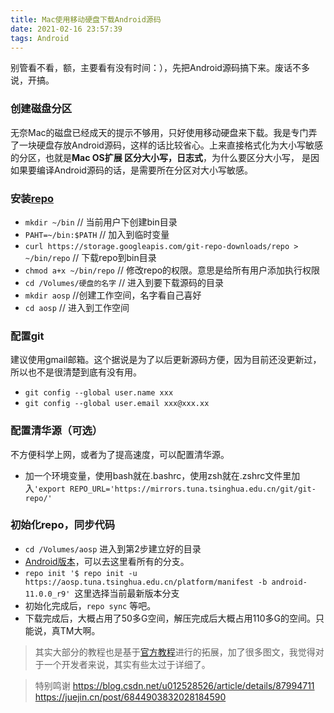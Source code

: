 ```yaml
---
title: Mac使用移动硬盘下载Android源码
date: 2021-02-16 23:57:39
tags: Android
---
```


别管看不看，额，主要看有没有时间：），先把Android源码搞下来。废话不多说，开搞。

<!-- more -->

### 创建磁盘分区

无奈Mac的磁盘已经成天的提示不够用，只好使用移动硬盘来下载。我是专门弄了一块硬盘存放Android源码，这样的话比较省心。上来直接格式化为大小写敏感的分区，也就是**Mac OS扩展 区分大小写，日志式**，为什么要区分大小写， 是因如果要编译Android源码的话，是需要所在分区对大小写敏感。

### 安装[repo](https://source.android.com/source/developing)

* `mkdir ~/bin`  // 当前用户下创建bin目录
* `PAHT=~/bin:$PATH`  // 加入到临时变量
* `curl https://storage.googleapis.com/git-repo-downloads/repo > ~/bin/repo`  // 下载repo到bin目录
* `chmod a+x ~/bin/repo`  // 修改repo的权限。意思是给所有用户添加执行权限
* `cd /Volumes/硬盘的名字`  // 进入到要下载源码的目录
* `mkdir aosp`  //创建工作空间，名字看自己喜好
* `cd aosp`  // 进入到工作空间

### 配置git

建议使用gmail邮箱。这个据说是为了以后更新源码方便，因为目前还没更新过，所以也不是很清楚到底有没有用。

* `git config --global user.name xxx`
* `git config --global user.email xxx@xxx.xx`
  
### 配置清华源（可选）

不方便科学上网，或者为了提高速度，可以配置清华源。
* 加一个环境变量，使用bash就在.bashrc，使用zsh就在.zshrc文件里加入`'export REPO_URL='https://mirrors.tuna.tsinghua.edu.cn/git/git-repo/'` 
  
### 初始化repo，同步代码

* `cd /Volumes/aosp` 进入到第2步建立好的目录
* [Android版本](https://android.googlesource.com/platform/manifest)，可以去这里看所有的分支。
* `repo init '$ repo init -u https://aosp.tuna.tsinghua.edu.cn/platform/manifest -b android-11.0.0_r9' `这里选择当前最新版本分支
* 初始化完成后，`repo sync` 等吧。
* 下载完成后，大概占用了50多G空间，解压完成后大概占用110多G的空间。只能说，真TM大啊。

> 其实大部分的教程也是基于[官方教程](https://source.android.com/source/downloading)进行的拓展，加了很多图文，我觉得对于一个开发者来说，其实有些太过于详细了。

> 特别鸣谢
> https://blog.csdn.net/u012528526/article/details/87994711
> https://juejin.cn/post/6844903832028184590